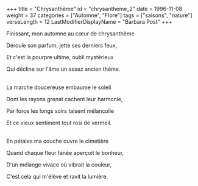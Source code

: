 +++
title = "Chrysanthème"
id = "chrysantheme_2"
date = 1996-11-08
weight = 37
categories = ["Automne", "Flore"]
tags = ["saisons", "nature"]
verseLength = 12
LastModifierDisplayName = "Barbara Post"
+++

Finissant, mon automne au cœur de chrysanthème

Déroule son parfum, jette ses derniers feux,

Et c'est la pourpre ultime, oubli mystérieux

Qui décline sur l'âme un assez ancien thème.

 \
La marche doucereuse embaume le soleil

Dont les rayons grenat cachent leur harmonie,

Par force les longs soirs taisent mélancolie

Et ce vieux sentiment tout rosi de vermeil.

 \
En pétales ma couche ouvre le cimetière

Quand chaque fleur fanée aperçoit le bonheur,

D'un mélange vivace où vibrait la couleur,

C'est cela qui m'élève et ravit la lumière.
